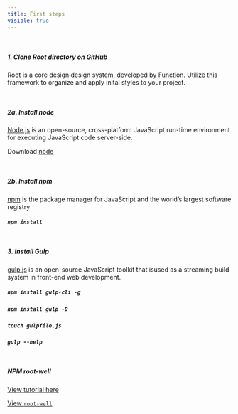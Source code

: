 ```yaml
---
title: First steps
visible: true
---
```





<h5 style="margin-top: 50px">1. Clone Root directory on GitHub</h5>
<p><a href="#">Root</a> is a core design design system, developed by Function. Utilize this framework to organize and apply inital styles to your project.</p>


<h5 style="margin-top: 50px">2a. Install node</h5>
<p><a href="https://nodejs.org/en/">Node.js</a> is an open-source, cross-platform JavaScript run-time environment for executing JavaScript code server-side.</p>
<div class="highlight mt-4 p-3">
  Download <a href="https://nodejs.org/en/">node</a>
</div>

<h5 style="margin-top: 50px">2b. Install npm</h5> 
<p><a href="https://www.npmjs.com/">npm</a> is the package manager for JavaScript and the world’s largest software registry</p>
<div class="highlight mt-4 p-3">
<h5><code>npm install</code></h5> 
</div>

<h5 style="margin-top: 50px">3. Install Gulp</h5>
<p><a href="https://gulpjs.com/">gulp.js</a> is an open-source JavaScript toolkit that isused as a streaming build system in front-end web development.</p>
<div class="highlight mt-4 p-3">
<h5><code>npm install gulp-cli -g</code></h5>
<h5><code>npm install gulp -D</code></h5>
<h5><code>touch gulpfile.js</code></h5>
<h5><code>gulp --help</code></h5>
</div>

<h5 style="margin-top: 50px">NPM root-well</h5>
<a href="https://codeburst.io/how-to-create-and-publish-your-first-node-js-module-444e7585b738">View tutorial here</a>

<a href="https://www.npmjs.com/package/root-well">View <code>root-well</code></a>